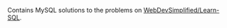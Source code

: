 Contains MySQL solutions to the problems on [WebDevSimplified/Learn-SQL](https://github.com/WebDevSimplified/Learn-SQL).
